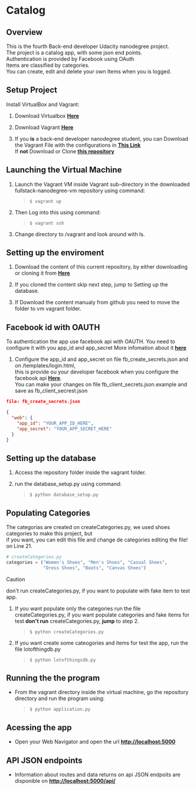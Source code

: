 # Catalog

## Overview

This is the fourth Back-end developer Udacity nanodegree project.  
The project is a catalog app, with some json end points.  
Authentication is provided by Facebook using OAuth  
Items are classified by categories.  
You can create, edit and delete your own Items when you is logged.

## Setup Project

Install VirtualBox and Vagrant:

1. Download Virtualbox [**Here**](https://www.virtualbox.org/wiki/Download_Old_Builds_5_1)
2. Download Vagrant [**Here**](https://www.vagrantup.com/downloads.html)

3. If you **is** a back-end developer nanodegree student, you can Download the Vagrant File with the configurations in [**This Link**](https://s3.amazonaws.com/video.udacity-data.com/topher/2018/April/5acfbfa3_fsnd-virtual-machine/fsnd-virtual-machine.zip)\
If **not** Download or Clone [**this repository**](https://github.com/udacity/fullstack-nanodegree-vm/blob/master/vagrant/Vagrantfile)

## Launching the Virtual Machine

1. Launch the Vagrant VM inside Vagrant sub-directory in the downloaded fullstack-nanodegree-vm repository using command:
     >`$ vagrant up`

2. Then Log into this using command:
      > `$ vagrant ssh`

3. Change directory to /vagrant and look around with ls.

## Setting up the enviroment

1. Download the content of this current repository, by either downloading or cloning it from [**Here**](https://github.com/GiuseppeVarriale/ud-Catalog.git)

2. If you cloned the content skip next step, jump to Setting up the database.

3. If Download the content manualy from github you need to move the folder to vm vagrant folder.  

## Facebook id with OAUTH

To authentication the app use facebook api with OAUTH. You need to configure it with you app_id and app_secret
More infomation about it [**here**](https://www.udacity.com/course/authentication-authorization-oauth--ud330)  

1. Configure the app_id and app_secret on file fb_create_secrets.json and on
   /templates/login.html,  
   this is provide ou your developer facebook when you  configure the facebook api [**Here**](https://developers.facebook.com/apps).  
   You can make your changes on file fb_client_secrets.json.example and save as fb_client_secrest.json

```json
file: fb_create_secrets.json

{
  "web": {  
    "app_id": "YOUR_APP_ID_HERE",  
    "app_secret": "YOUR_APP_SECRET_HERE"  
  }  
}
```

## Setting up the database

1. Access the repository folder inside the vagrant folder.

2. run the database_setup.py using command:
    > `$ python database_setup.py`

## Populating Categories

The categorias are created on createCategories.py, we used shoes categories to make this project, but  
if you want, you can edit this file and change de categories editing the file!  
on Line 21. 

```python
# createCategories.py
categories = ("Women's Shoes", "Men's Shoes", "Casual Shoes",  
              "Dress Shoes", "Boots", "Canvas Shoes")
```

> [!CAUTION]
> don't run  createCategories.py, if you want to populate with fake item to test app.

1. If you want populate only the categories run the file createCategories.py, if you want populate categories and fake items for test **don't run**  createCategories.py, **jump** to step 2.
    > `$ python createCategories.py`

2. If you want create some cateogories and items for test the app, run the file lotofthingdb.py
    > `$ python lotofthingsdb.py`

## Running the the program

- From the vagrant directory inside the virtual machine, go the repository directory and run the program  using:
     > `$ python application.py`

## Acessing the app

- Open your Web Navigator and open the url [**http://localhost:5000**](http://localhost:5000)

## API JSON endpoints

- Information about routes and data returns on api JSON endpoits are disponible on [**http://localhost:5000/api/**](http://localhost:5000/api/)